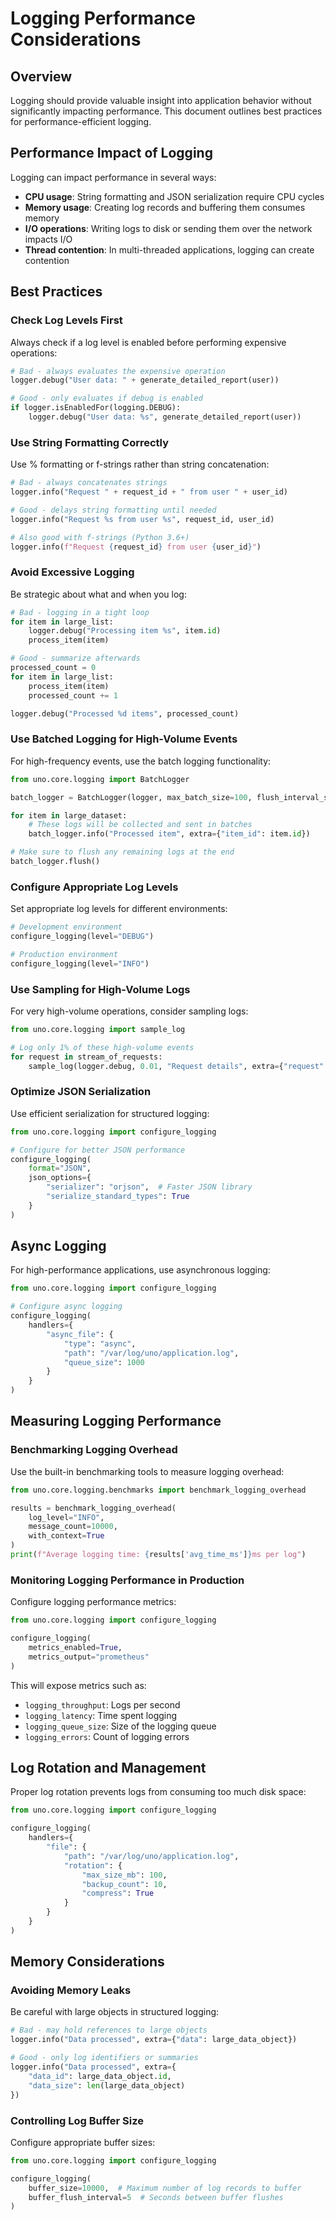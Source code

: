 # Logging Performance Considerations

## Overview

Logging should provide valuable insight into application behavior without significantly impacting performance. This document outlines best practices for performance-efficient logging.

## Performance Impact of Logging

Logging can impact performance in several ways:

- **CPU usage**: String formatting and JSON serialization require CPU cycles
- **Memory usage**: Creating log records and buffering them consumes memory
- **I/O operations**: Writing logs to disk or sending them over the network impacts I/O
- **Thread contention**: In multi-threaded applications, logging can create contention

## Best Practices

### Check Log Levels First

Always check if a log level is enabled before performing expensive operations:

```python
# Bad - always evaluates the expensive operation
logger.debug("User data: " + generate_detailed_report(user))

# Good - only evaluates if debug is enabled
if logger.isEnabledFor(logging.DEBUG):
    logger.debug("User data: %s", generate_detailed_report(user))
```

### Use String Formatting Correctly

Use % formatting or f-strings rather than string concatenation:

```python
# Bad - always concatenates strings
logger.info("Request " + request_id + " from user " + user_id)

# Good - delays string formatting until needed
logger.info("Request %s from user %s", request_id, user_id)

# Also good with f-strings (Python 3.6+)
logger.info(f"Request {request_id} from user {user_id}")
```

### Avoid Excessive Logging

Be strategic about what and when you log:

```python
# Bad - logging in a tight loop
for item in large_list:
    logger.debug("Processing item %s", item.id)
    process_item(item)

# Good - summarize afterwards
processed_count = 0
for item in large_list:
    process_item(item)
    processed_count += 1

logger.debug("Processed %d items", processed_count)
```

### Use Batched Logging for High-Volume Events

For high-frequency events, use the batch logging functionality:

```python
from uno.core.logging import BatchLogger

batch_logger = BatchLogger(logger, max_batch_size=100, flush_interval_seconds=5)

for item in large_dataset:
    # These logs will be collected and sent in batches
    batch_logger.info("Processed item", extra={"item_id": item.id})

# Make sure to flush any remaining logs at the end
batch_logger.flush()
```

### Configure Appropriate Log Levels

Set appropriate log levels for different environments:

```python
# Development environment
configure_logging(level="DEBUG")

# Production environment
configure_logging(level="INFO")
```

### Use Sampling for High-Volume Logs

For very high-volume operations, consider sampling logs:

```python
from uno.core.logging import sample_log

# Log only 1% of these high-volume events
for request in stream_of_requests:
    sample_log(logger.debug, 0.01, "Request details", extra={"request": request.id})
```

### Optimize JSON Serialization

Use efficient serialization for structured logging:

```python
from uno.core.logging import configure_logging

# Configure for better JSON performance
configure_logging(
    format="JSON",
    json_options={
        "serializer": "orjson",  # Faster JSON library
        "serialize_standard_types": True
    }
)
```

## Async Logging

For high-performance applications, use asynchronous logging:

```python
from uno.core.logging import configure_logging

# Configure async logging
configure_logging(
    handlers={
        "async_file": {
            "type": "async",
            "path": "/var/log/uno/application.log",
            "queue_size": 1000
        }
    }
)
```

## Measuring Logging Performance

### Benchmarking Logging Overhead

Use the built-in benchmarking tools to measure logging overhead:

```python
from uno.core.logging.benchmarks import benchmark_logging_overhead

results = benchmark_logging_overhead(
    log_level="INFO",
    message_count=10000,
    with_context=True
)
print(f"Average logging time: {results['avg_time_ms']}ms per log")
```

### Monitoring Logging Performance in Production

Configure logging performance metrics:

```python
from uno.core.logging import configure_logging

configure_logging(
    metrics_enabled=True,
    metrics_output="prometheus"
)
```

This will expose metrics such as:

- `logging_throughput`: Logs per second
- `logging_latency`: Time spent logging
- `logging_queue_size`: Size of the logging queue
- `logging_errors`: Count of logging errors

## Log Rotation and Management

Proper log rotation prevents logs from consuming too much disk space:

```python
from uno.core.logging import configure_logging

configure_logging(
    handlers={
        "file": {
            "path": "/var/log/uno/application.log",
            "rotation": {
                "max_size_mb": 100,
                "backup_count": 10,
                "compress": True
            }
        }
    }
)
```

## Memory Considerations

### Avoiding Memory Leaks

Be careful with large objects in structured logging:

```python
# Bad - may hold references to large objects
logger.info("Data processed", extra={"data": large_data_object})

# Good - only log identifiers or summaries
logger.info("Data processed", extra={
    "data_id": large_data_object.id,
    "data_size": len(large_data_object)
})
```

### Controlling Log Buffer Size

Configure appropriate buffer sizes:

```python
from uno.core.logging import configure_logging

configure_logging(
    buffer_size=10000,  # Maximum number of log records to buffer
    buffer_flush_interval=5  # Seconds between buffer flushes
)
```
